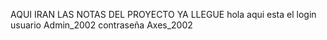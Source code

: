 AQUI IRAN LAS NOTAS DEL PROYECTO
YA LLEGUE
hola 
aqui esta el login 
usuario Admin_2002
contraseña Axes_2002